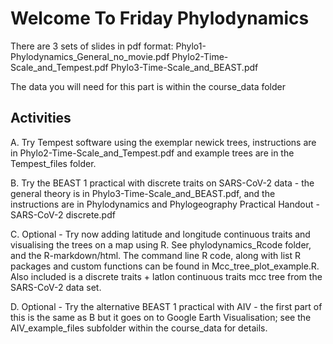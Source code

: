 # Welcome To Friday Phylodynamics

There are 3 sets of slides in pdf format:
Phylo1-Phylodynamics_General_no_movie.pdf
Phylo2-Time-Scale_and_Tempest.pdf
Phylo3-Time-Scale_and_BEAST.pdf

The data you will need for this part is within the course_data folder

## Activities

A. Try Tempest software using the exemplar newick trees, instructions are in Phylo2-Time-Scale_and_Tempest.pdf and example trees are in the Tempest_files folder.

B. Try the BEAST 1 practical with discrete traits on SARS-CoV-2 data - the general theory is in Phylo3-Time-Scale_and_BEAST.pdf, and the instructions are in Phylodynamics and Phylogeography Practical Handout - SARS-CoV-2 discrete.pdf

C. Optional - Try now adding latitude and longitude continuous traits and visualising the trees on a map using R.  See phylodynamics_Rcode folder, and the R-markdown/html.  The command line R code, along with list R packages and custom functions can be found in Mcc_tree_plot_example.R.  Also included is a discrete traits + latlon continuous traits mcc tree from the SARS-CoV-2 data set.

D. Optional - Try the alternative BEAST 1 practical with AIV - the first part of this is the same as B but it goes on to Google Earth Visualisation; see the AIV_example_files subfolder within the course_data for details.

